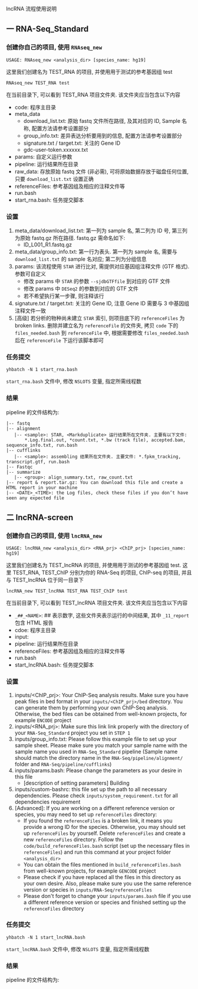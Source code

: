 lncRNA 流程使用说明

## 一 RNA-Seq_Standard
### 创建你自己的项目, 使用 `RNAseq_new`
```
USAGE: RNAseq_new <analysis_dir> [species_name: hg19]
```  
这里我们创建名为 TEST_RNA 的项目, 并使用用于测试的参考基因组 test  
```
RNAseq_new TEST_RNA test
```  
在当前目录下, 可以看到 TEST_RNA 项目文件夹. 该文件夹应当包含以下内容  
* code: 程序主目录
* meta_data
   + download_list.txt: 原始 fastq 文件所在路径, 及其对应的 ID, Sample 名称, 配置方法请参考设置部分
   + group_info.txt: 差异表达分析要用到的信息, 配置方法请参考设置部分
   + signature.txt / target.txt: 关注的 Gene ID
   + gdc-user-token.xxxxxx.txt
* params: 自定义运行参数
* pipeline: 运行结果所在目录
* raw_data: 存放原始 fastq 文件 (非必需), 可将原始数据存放于磁盘任何位置, 只要 `download_list.txt` 设置正确
* referenceFiles: 参考基因组及相应的注释文件等
* run.bash
* start_rna.bash: 任务提交脚本
### 设置
1. meta_data/download_list.txt: 第一列为 sample 名, 第二列为 ID 号, 第三列为原始 fastq.gz 所在路径. fastq.gz 需命名如下:
   * ID_L001_R1.fastq.gz
2. meta_data/group_info.txt: 第一行为表头. 第一列为 sample 名, 需要与 `download_list.txt` 的 sample 名对应; 第二列为分组信息
3. params: 该流程使用 `STAR` 进行比对, 需提供对应基因组注释文件 (GTF 格式). 参数可自定义
   * 修改 params 中 `STAR` 的参数 `--sjdbGTFfile` 到对应的 GTF 文件
   * 修改 params 中 `DESeq2` 的参数到对应的 GTF 文件
   * 若不希望执行某一步骤, 则注释该行
4. signature.txt / target.txt: 关注的 Gene ID, 注意 Gene ID 需要与 3 中基因组注释文件一致
5. [高级] 若分析的物种尚未建立 `STAR` 索引, 则项目底下的 `referenceFiles` 为 broken links. 删除并建立名为 `referenceFile` 的文件夹, 拷贝 `code` 下的 `files_needed.bash` 到 `referenceFile` 中, 根据需要修改 `files_needed.bash` 后在 `referenceFile` 下运行该脚本即可
### 任务提交
```
yhbatch -N 1 start_rna.bash
```
`start_rna.bash` 文件中, 修改 `NSLOTS` 变量, 指定所需线程数  
### 结果
pipeline 的文件结构为:   
```
|-- fastq
|-- alignment
   |-- <sample>: STAR, <Markduplicate> 运行结果所在文件夹. 主要有以下文件: 
       *.Log.final.out, *count.txt, *.bw (track file), accepted.bam, sequence_info.txt, run.bash
|-- cufflinks
   |-- <sample>: assembling 结果所在文件夹. 主要文件: *.fpkm_tracking, transcript.gtf, run.bash
|-- Fastqc
|-- summarize
   |-- <group>: align_summary.txt, raw_count.txt
|-- report & report.tar.gz: You can download this file and create a HTML report in your machine
|-- <DATE>_<TIME>: the Log files, check these files if you don’t have seen any expected file
```
## 二 lncRNA-screen
### 创建你自己的项目, 使用 `lncRNA_new`
```
USAGE: lncRNA_new <analysis_dir> <RNA_prj> <ChIP_prj> [species_name: hg19]
```  
这里我们创建名为 TEST_lncRNA 的项目, 并使用用于测试的参考基因组 test. 这里 TEST_RNA, TEST_ChIP 分别为你的 RNA-Seq 的项目, ChIP-seq 的项目, 并且与 TEST_lncRNA 位于同一目录下  
```
lncRNA_new TEST_lncRNA TEST_RNA TEST_ChIP test
```  
在当前目录下, 可以看到 TEST_lncRNA 项目文件夹. 该文件夹应当包含以下内容  
* ``_##_<NAME>``: ## 表示数字, 这些文件夹表示运行的中间结果, 其中 `_11_report` 包含 HTML 报告
* cdoe: 程序主目录
* input: 
* pipeline: 运行结果所在目录
* referenceFiles: 参考基因组及相应的注释文件等
* run.bash
* start_lncRNA.bash: 任务提交脚本
### 设置
1. inputs/<ChIP_prj>: Your ChIP-Seq analysis results. Make sure you have peak files in bed format in your `inputs/<ChIP_prj>/bed` directory. You can generate them by performing your own ChIP-Seq analysis. Otherwise, the bed files can be obtained from well-known projects, for example `ENCODE` project
2. inputs/<RNA_prj>: Make sure this link link properly with the directory of your `RNA-Seq_Standard` project you set in `STEP 1`
3. inputs/group_info.txt: Please follow this example file to set up your sample sheet. Please make sure you match your sample name with the sample name you used in `RNA-Seq_Standard` pipeline (Sample name should match the directory name in the `RNA-Seq/pipeline/alignment/` folder and `RNA-Seq/pipeline/cufflinks`)
4. inputs/params.bash: Please change the parameters as your desire in this file
   * [description of setting parameters] Building
5. inputs/custom-bashrc: this file set up the path to all necessary dependencies. Please check `inputs/system_requirement.txt` for all dependencies requirement
6. [Advanced]: If you are working on a different reference version or species, you may need to set up `referenceFiles` directory:
   * If you found the `referenceFiles` is a broken link, it means you provide a wrong ID for the species. Otherwise, you may should set up `referenceFiles` by yourself. Delete `referenceFiles` and create a new `referenceFiles` directory. Follow the `code/build_referenceFiles.bash` script (set up the necessary files in `referenceFiles`) and run this command at your project folder `<analysis_dir>`
   * You can obtain the files mentioned in `build_referenceFiles.bash` from well-known projects, for example `GENCODE` project
   * Please check if you have replaced all the files in this directory as your own desire. Also, please make sure you use the same reference version or species in `inputs/RNA-Seq/referenceFiles`
   * Please don't forget to change your `inputs/params.bash` file if you use a different reference version or species and finished setting up the `referenceFiles` directory
### 任务提交
```
yhbatch -N 1 start_lncRNA.bash
```
`start_lncRNA.bash` 文件中, 修改 `NSLOTS` 变量, 指定所需线程数  
### 结果
pipeline 的文件结构为:   



